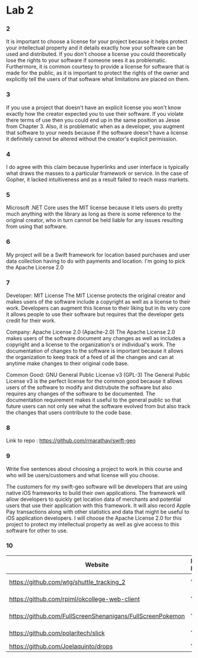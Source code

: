 # Lab 2

### 2
It is important to choose a license for your project because it helps protect your intellectual property and it details exactly how your software can be used and distributed. If you don't choose a license you could theoretically lose the rights to your software if someone sees it as problematic. Furthermore, it is common courtesy to provide a license for software that is made for the public, as it is important to protect the rights of the owner and explicitly tell the users of that software what limitations are placed on them.

### 3
If you use a project that doesn't have an explicit license you won't know exactly how the creator expected you to use their software. If you violate there terms of use then you could end up in the same position as Jesse from Chapter 3. Also, it is problematic when as a developer, you augment that software to your needs because if the software doesn't have a license it definitely cannot be altered without the creator's explicit permission.

### 4
I do agree with this claim because hyperlinks and user interface is typically what draws the masses to a particular framework or service. In the case of Gopher, it lacked intuitiveness and as a result failed to reach mass markets.


### 5
Microsoft .NET Core uses the MIT license because it lets users do pretty much anything with the library as long as there is some reference to the original creator, who in turn cannot be held liable for any issues resulting from using that software.

### 6
My project will be a Swift framework for location based purchases and user data collection having to do with payments and location. I'm going to pick the Apache License 2.0

### 7

Developer: MIT License
  The MIT License protects the original creator and makes users of the software include a copyright as well as a license to their work. Developers can augment this license to their liking but in its very core it allows people to use their software but requires that the developer gets credit for their work.

Company: Apache License 2.0 (Apache-2.0)
  The Apache License 2.0 makes users of the software document any changes as well as includes a copyright and a license to the organization's or individual's work. The documentation of changes to the software is important because it allows the organization to keep track of a feed of all the changes and can at anytime make changes to their original code base.

Common Good: GNU General Public License v3 (GPL-3)
  The General Public License v3 is the perfect license for the common good because it allows users of the software to modify and distrubute the software but also requires any changes of the software to be documented. The documentation requirement makes it useful to the general public so that future users can not only see what the software evolved from but also track the changes that users contribute to the code base.
  

### 8

Link to repo : https://github.com/rmarathay/swift-geo

### 9

Write five sentences about choosing a project to work in this course and who will be users/customers and what license will you choose.

The customers for my swift-geo software will be developers that are using native iOS frameworks to build their own applications. The framework will allow developers to quickly get location data of merchants and potential users that use their application with this framework. It will also record Apple Pay transactions along with other statistics and data that might be useful to iOS application developers. I will choose the Apache License 2.0 for this project to protect my intellectual property as well as give access to this software for other to use.



### 10

Website | License Present | License
---------|:----------|:-------
https://github.com/wtg/shuttle_tracking_2 | Yes | MIT License https://en.wikipedia.org/wiki/MIT_License
https://github.com/rpiml/okcollege-web-client | Yes | MIT License https://en.wikipedia.org/wiki/MIT_License
https://github.com/FullScreenShenanigans/FullScreenPokemon | Yes | MIT License https://en.wikipedia.org/wiki/MIT_License
https://github.com/polaritech/slick | Yes | MIT License https://en.wikipedia.org/wiki/MIT_License
https://github.com/JoeIaquinto/drops | Yes | https://en.wikipedia.org/wiki/Apache_License


